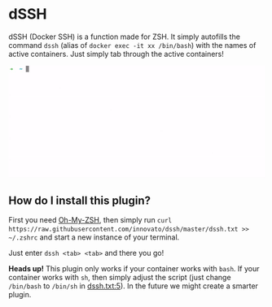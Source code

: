 # dSSH
dSSH (Docker SSH) is a function made for ZSH. It simply autofills the command `dssh` (alias of `docker exec -it xx /bin/bash`) with the names of active containers. Just simply tab through the active containers!

![Example](https://raw.githubusercontent.com/innovato/dssh/master/example.gif)

## How do I install this plugin?
First you need [Oh-My-ZSH](https://ohmyz.sh/), then simply run `curl https://raw.githubusercontent.com/innovato/dssh/master/dssh.txt >> ~/.zshrc` and start a new instance of your terminal.

Just enter `dssh <tab> <tab>` and there you go!

**Heads up!**
This plugin only works if your container works with `bash`. If your container works with `sh`, then simply adjust the script (just change `/bin/bash` to `/bin/sh` in [dssh.txt:5](https://github.com/innovato/dssh/blob/master/dssh.txt#L5)). In the future we might create a smarter plugin.
